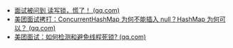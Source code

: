 * [面试被问到 读写锁，慌了！ (qq.com)](https://mp.weixin.qq.com/s/_aDNgcS-7sEe8C0BRvBdgQ)
* [美团面试拷打：ConcurrentHashMap 为何不能插入 null？HashMap 为何可以？ (qq.com)](https://mp.weixin.qq.com/s/uvQsQ0ZbcBn05WShPBjU5Q)
* [美团面试：如何检测和避免线程死锁? (qq.com)](https://mp.weixin.qq.com/s/RTSPH23dTvLA3hOBT7CwtQ)
